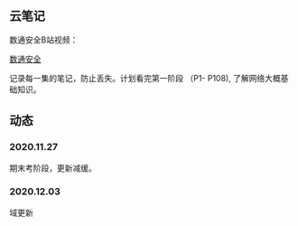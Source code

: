 ## 云笔记

数通安全B站视频：

[数通安全](https://www.bilibili.com/video/BV1i7411G7vm)

记录每一集的笔记，防止丢失。计划看完第一阶段 （P1- P108), 了解网络大概基础知识。

## 动态

### 2020.11.27

期末考阶段，更新减缓。

### 2020.12.03

域更新